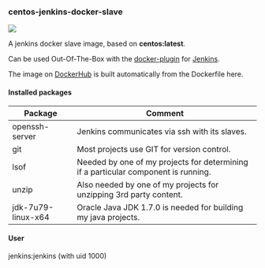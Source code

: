 ### centos-jenkins-docker-slave

[![](https://badge.imagelayers.io/stefanlehmann/centos-jenkins-docker-slave:latest.svg)](https://imagelayers.io/?images=stefanlehmann/centos-jenkins-docker-slave:latest 'Get your own badge on imagelayers.io')

A jenkins docker slave image, based on **centos:latest**.

Can be used Out-Of-The-Box with the [docker-plugin](https://wiki.jenkins-ci.org/display/JENKINS/Docker+Plugin "docker-plugin") for [Jenkins](https://jenkins-ci.org/ "Jenkins CI Server").

The image on [DockerHub](https://hub.docker.com/r/stefanlehmann/centos-jenkins-docker-slave/ "DockerHub") is built automatically from the Dockerfile here.

#### Installed packages

| Package                     | Comment                                                                          |
|-----------------------------|----------------------------------------------------------------------------------|
| openssh-server              | Jenkins communicates via ssh with its slaves.                                    |
| git                         | Most projects use GIT for version control.                                       |
| lsof                        | Needed by one of my projects for determining if a particular component is running. |
| unzip                       | Also needed by one of my projects for unzipping 3rd party content.               |
| jdk-7u79-linux-x64          | Oracle Java JDK 1.7.0 is needed for building my java projects.                   |

#### User

jenkins:jenkins (with uid 1000)
